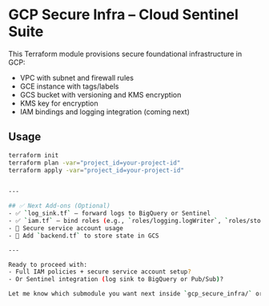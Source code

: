 # GCP Secure Infra – Cloud Sentinel Suite

This Terraform module provisions secure foundational infrastructure in GCP:
- VPC with subnet and firewall rules
- GCE instance with tags/labels
- GCS bucket with versioning and KMS encryption
- KMS key for encryption
- IAM bindings and logging integration (coming next)

## Usage

```bash
terraform init
terraform plan -var="project_id=your-project-id"
terraform apply -var="project_id=your-project-id"


---

## ✅ Next Add-ons (Optional)
- ✅ `log_sink.tf` — forward logs to BigQuery or Sentinel  
- ✅ `iam.tf` — bind roles (e.g., `roles/logging.logWriter`, `roles/storage.admin`)  
- 🔐 Secure service account usage  
- 🔁 Add `backend.tf` to store state in GCS

---

Ready to proceed with:
- Full IAM policies + secure service account setup?
- Or Sentinel integration (log sink to BigQuery or Pub/Sub)?

Let me know which submodule you want next inside `gcp_secure_infra/` or if you'd like me to generate the full Terraform files to drop in directly.
